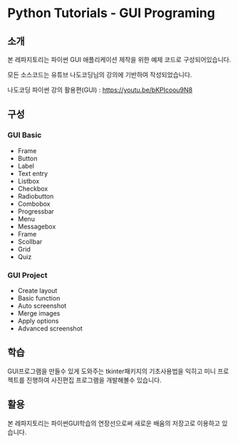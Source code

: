 # Python Tutorials - GUI Programing
## 소개
본 레파지토리는 파이썬 GUI 애플리케이션 제작을 위한 예제 코드로 구성되어있습니다.

모든 소스코드는 유튜브 나도코딩님의 강의에 기반하여 작성되었습니다.

나도코딩 파이썬 강의 활용편(GUI) : https://youtu.be/bKPIcoou9N8
## 구성
### GUI Basic
- Frame
- Button
- Label
- Text entry
- Listbox
- Checkbox
- Radiobutton
- Combobox
- Progressbar
- Menu
- Messagebox
- Frame
- Scollbar
- Grid
- Quiz

### GUI Project
- Create layout
- Basic function
- Auto screenshot
- Merge images
- Apply options
- Advanced screenshot
## 학습
GUI프로그램을 만들수 있게 도와주는 tkinter패키지의 기초사용법을 익히고 미니 프로젝트를 진행하여 사진편집 프로그램을 개발해볼수 있습니다.
## 활용
본 레파지토리는 파이썬GUI학습의 연장선으로써 새로운 배움의 저장고로 이용하고 있습니다.
